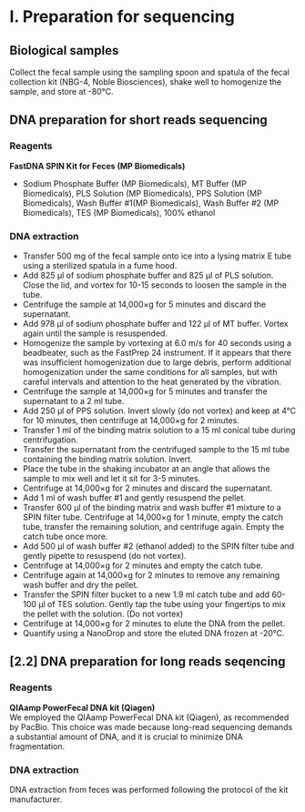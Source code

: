 
# I. Preparation for sequencing
## Biological samples
Collect the fecal sample using the sampling spoon and spatula of the fecal collection kit (NBG-4, Noble Biosciences), shake well to homogenize the sample, and store at -80℃.


## DNA preparation for short reads sequencing
### Reagents  
**FastDNA SPIN Kit for Feces (MP Biomedicals)**  
- Sodium Phosphate Buffer (MP Biomedicals), MT Buffer (MP Biomedicals), PLS Solution (MP Biomedicals), PPS Solution (MP Biomedicals), Wash Buffer #1(MP Biomedicals), Wash Buffer #2 (MP Biomedicals), TES (MP Biomedicals), 100% ethanol

### DNA extraction  
- Transfer 500 mg of the fecal sample onto ice into a lysing matrix E tube using a sterilized spatula in a fume hood.
- Add 825 μl of sodium phosphate buffer and 825 μl of PLS solution. Close the lid, and vortex for 10-15 seconds to loosen the sample in the tube.
- Centrifuge the sample at 14,000×g for 5 minutes and discard the supernatant.
- Add 978 μl of sodium phosphate buffer and 122 μl of MT buffer. Vortex again until the sample is resuspended.
- Homogenize the sample by vortexing at 6.0 m/s for 40 seconds using a beadbeater, such as the FastPrep 24 instrument. If it appears that there was insufficient homogenization due to large debris, perform additional homogenization under the same conditions for all samples, but with careful intervals and attention to the heat generated by the vibration.
- Centrifuge the sample at 14,000×g for 5 minutes and transfer the supernatant to a 2 ml tube.
- Add 250 μl of PPS solution. Invert slowly (do not vortex) and keep at 4°C for 10 minutes, then centrifuge at 14,000×g for 2 minutes.
- Transfer 1 ml of the binding matrix solution to a 15 ml conical tube during centrifugation.
- Transfer the supernatant from the centrifuged sample to the 15 ml tube containing the binding matrix solution. Invert.
- Place the tube in the shaking incubator at an angle that allows the sample to mix well and let it sit for 3-5 minutes.
- Centrifuge at 14,000×g for 2 minutes and discard the supernatant.
- Add 1 ml of wash buffer #1 and gently resuspend the pellet.
- Transfer 600 μl of the binding matrix and wash buffer #1 mixture to a SPIN filter tube. Centrifuge at 14,000×g for 1 minute, empty the catch tube, transfer the remaining solution, and centrifuge again. Empty the catch tube once more.
- Add 500 μl of wash buffer #2 (ethanol added) to the SPIN filter tube and gently pipette to resuspend (do not vortex).
- Centrifuge at 14,000×g for 2 minutes and empty the catch tube.
- Centrifuge again at 14,000×g for 2 minutes to remove any remaining wash buffer and dry the pellet.
- Transfer the SPIN filter bucket to a new 1.9 ml catch tube and add 60-100 μl of TES solution. Gently tap the tube using your fingertips to mix the pellet with the solution. (Do not vortex)
- Centrifuge at 14,000×g for 2 minutes to elute the DNA from the pellet.
- Quantify using a NanoDrop and store the eluted DNA frozen at -20°C.


## [2.2] DNA preparation for long reads seqencing
### Reagents
**QIAamp PowerFecal DNA kit (Qiagen)**  
We employed the QIAamp PowerFecal DNA kit (Qiagen), as recommended by PacBio. This choice was made because long-read sequencing demands a substantial amount of DNA, and it is crucial to minimize DNA fragmentation.

### DNA extraction
DNA extraction from feces was performed following the protocol of the kit manufacturer.


